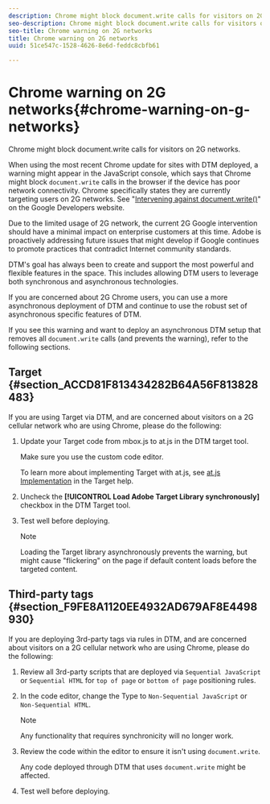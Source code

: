 ```yaml
---
description: Chrome might block document.write calls for visitors on 2G networks.
seo-description: Chrome might block document.write calls for visitors on 2G networks.
seo-title: Chrome warning on 2G networks
title: Chrome warning on 2G networks
uuid: 51ce547c-1528-4626-8e6d-feddc8cbfb61

---
```


# Chrome warning on 2G networks{#chrome-warning-on-g-networks}

Chrome might block document.write calls for visitors on 2G networks.

 When using the most recent Chrome update for sites with DTM deployed, a warning might appear in the JavaScript console, which says that Chrome might block `document.write` calls in the browser if the device has poor network connectivity. Chrome specifically states they are currently targeting users on 2G networks. See "[Intervening against document.write()](https://developers.google.com/web/updates/2016/08/removing-document-write?hl=en)" on the Google Developers website.

Due to the limited usage of 2G network, the current 2G Google intervention should have a minimal impact on enterprise customers at this time. Adobe is proactively addressing future issues that might develop if Google continues to promote practices that contradict Internet community standards.

DTM's goal has always been to create and support the most powerful and flexible features in the space. This includes allowing DTM users to leverage both synchronous and asynchronous technologies.

If you are concerned about 2G Chrome users, you can use a more asynchronous deployment of DTM and continue to use the robust set of asynchronous specific features of DTM.

If you see this warning and want to deploy an asynchronous DTM setup that removes all `document.write` calls (and prevents the warning), refer to the following sections.

## Target {#section_ACCD81F813434282B64A56F813828483}

If you are using Target via DTM, and are concerned about visitors on a 2G cellular network who are using Chrome, please do the following:

1. Update your Target code from mbox.js to at.js in the DTM target tool.

   Make sure you use the custom code editor.

   To learn more about implementing Target with at.js, see [at.js Implementation](https://docs.adobe.com/content/help/en/target/using/implement-target/client-side/mbox-implement/mbox-download.html) in the Target help. 

1. Uncheck the **[!UICONTROL Load Adobe Target Library synchronously]** checkbox in the DTM Target tool. 
1. Test well before deploying.

   >[!NOTE]
   >
   >Loading the Target library asynchronously prevents the warning, but might cause "flickering" on the page if default content loads before the targeted content.

## Third-party tags {#section_F9FE8A1120EE4932AD679AF8E4498930}

If you are deploying 3rd-party tags via rules in DTM, and are concerned about visitors on a 2G cellular network who are using Chrome, please do the following:

1. Review all 3rd-party scripts that are deployed via `Sequential JavaScript` or `Sequential HTML` for `top of page` or `bottom of page` positioning rules. 
1. In the code editor, change the Type to `Non-Sequential JavaScript` or `Non-Sequential HTML`.

   >[!NOTE]
   >
   >Any functionality that requires synchronicity will no longer work.

1. Review the code within the editor to ensure it isn't using `document.write`.

   Any code deployed through DTM that uses `document.write` might be affected. 

1. Test well before deploying.

